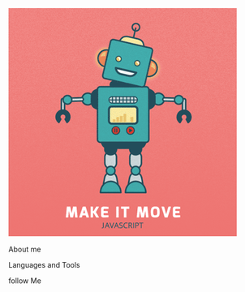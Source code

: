 ![Header](https://github.com/IlyaGoncharovY/IlyaGoncharovY/blob/main/assets/javascript.gif)

About me

Languages and Tools

follow Me